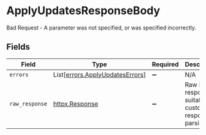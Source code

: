 # ApplyUpdatesResponseBody

Bad Request - A parameter was not specified, or was specified incorrectly.


## Fields

| Field                                                                        | Type                                                                         | Required                                                                     | Description                                                                  |
| ---------------------------------------------------------------------------- | ---------------------------------------------------------------------------- | ---------------------------------------------------------------------------- | ---------------------------------------------------------------------------- |
| `errors`                                                                     | List[[errors.ApplyUpdatesErrors](../../models/errors/applyupdateserrors.md)] | :heavy_minus_sign:                                                           | N/A                                                                          |
| `raw_response`                                                               | [httpx.Response](https://www.python-httpx.org/api/#response)                 | :heavy_minus_sign:                                                           | Raw HTTP response; suitable for custom response parsing                      |